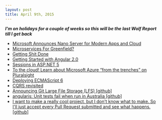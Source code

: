```yaml
---
layout: post
title: April 9th, 2015
---
```


**_I'm on holidays for a couple of weeks so this will be the last Wolf Report till I get back_**

- [Microsoft Announces Nano Server for Modern Apps and Cloud](http://blogs.technet.com/b/windowsserver/archive/2015/04/08/microsoft-announces-nano-server-for-modern-apps-and-cloud.aspx)
- [Microservices For Greenfield?](http://samnewman.io/blog/2015/04/07/microservices-for-greenfield/)
- [Getting Shit Done](http://techblog.realestate.com.au/getting-shit-done/)
- [Getting Started with Angular 2.0](http://thejackalofjavascript.com/getting-started-with-angular-2-0/)
- [Sessions in ASP.NET 5](http://www.mikesdotnetting.com/article/270/sessions-in-asp-net-5)
- [To the cloud! Learn about Microsoft Azure “from the trenches” on Pluralsight](http://www.troyhunt.com/2015/04/to-cloud-learn-about-microsoft-azure.html)
- [Deploying ECMAScript 6](http://www.2ality.com/2015/04/deploying-es6.html)
- [CQRS revisited](https://lostechies.com/gabrielschenker/2015/04/07/cqrs-revisited/)
- [Announcing Git Large File Storage (LFS) [github]](https://github.com/blog/1986-announcing-git-large-file-storage-lfs)
- [angularjs: Unit tests fail when run in Australia [github]](https://github.com/angular/angular.js/issues/5017)
- [I want to make a really cool project, but I don't know what to make. So I'll just accept every Pull Request submitted and see what happens. [github]](https://github.com/illacceptanything/illacceptanything)
